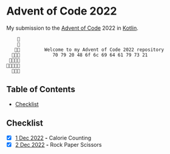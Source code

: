 # Advent of Code 2022

My submission to the [Advent of Code](https://adventofcode.com/) 2022 in [Kotlin](https://kotlinlang.org/).

```shell
    🌟
    🎄    
   🎄🎄         Welcome to my Advent of Code 2022 repository
  🎄⁣🎄🎄            70 79 20 48 6f 6c 69 64 61 79 73 21       
 🎄🎄🎄🎄               
🎄🎄🎄🎄🎄                
  🎁🎁🎁              
```

## Table of Contents

- [Checklist](#checklist)

## Checklist

- [x] [1 Dec 2022](https://adventofcode.com/2022/day/1) **-** Calorie Counting
- [x] [2 Dec 2022](https://adventofcode.com/2022/day/2) **-** Rock Paper Scissors